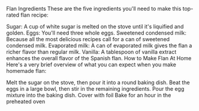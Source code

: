 Flan Ingredients
These are the five ingredients you'll need to make this top-rated flan recipe:

Sugar: A cup of white sugar is melted on the stove until it's liquified and golden.
Eggs: You'll need three whole eggs.
Sweetened condensed milk: Because all the most delicious recipes call for a can of sweetened condensed milk.
Evaporated milk: A can of evaporated milk gives the flan a richer flavor than regular milk.
Vanilla: A tablespoon of vanilla extract enhances the overall flavor of the Spanish flan.
How to Make Flan At Home
Here's a very brief overview of what you can expect when you make homemade flan:

Melt the sugar on the stove, then pour it into a round baking dish.
Beat the eggs in a large bowl, then stir in the remaining ingredients.
Pour the egg mixture into the baking dish. Cover with foil
Bake for an hour in the preheated oven
